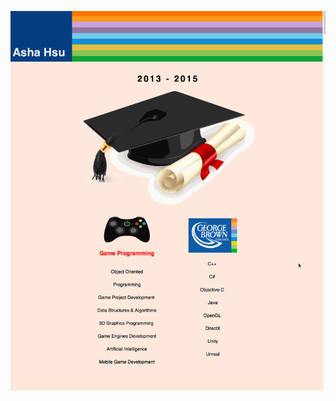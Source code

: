 ![alt tag](https://github.com/AshaHsu/Web-Development/blob/master/A%20website%20like%20Every%20Last%20Drop/Demo.gif)
